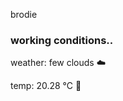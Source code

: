 brodie

<!--weather_start-->
### working conditions..

weather: few clouds ☁️

temp: 20.28 °C 🥶

<!--weather_end-->
